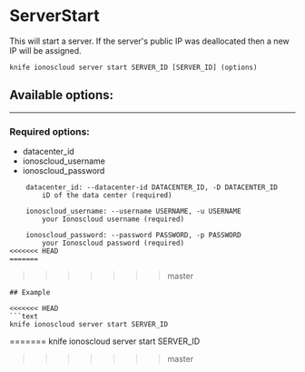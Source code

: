 # ServerStart

This will start a server. If the server&#39;s public IP was deallocated then a new IP will be assigned.

    knife ionoscloud server start SERVER_ID [SERVER_ID] (options)


## Available options:
---

### Required options:
* datacenter_id
* ionoscloud_username
* ionoscloud_password

```
    datacenter_id: --datacenter-id DATACENTER_ID, -D DATACENTER_ID
        iD of the data center (required)

    ionoscloud_username: --username USERNAME, -u USERNAME
        your Ionoscloud username (required)

    ionoscloud_password: --password PASSWORD, -p PASSWORD
        your Ionoscloud password (required)
<<<<<<< HEAD
=======

```
>>>>>>> master

```
## Example

<<<<<<< HEAD
```text
knife ionoscloud server start SERVER_ID 
```
=======
    knife ionoscloud server start SERVER_ID 
>>>>>>> master
